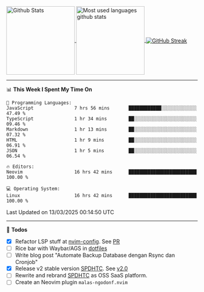 <a href="https://github.com/anuraghazra/github-readme-stats">
  <img 
        height=180
        align="center" 
        src="https://github-readme-stats.vercel.app/api?username=rizkyilhampra&rank_icon=github&show_icons=true&theme=catppuccin_mocha&hide_border=true&include_all_commits=true&count_private=true&card_width=270" 
        alt="Github Stats" 
    />
</a>
<a href="https://github.com/anuraghazra/github-readme-stats">
  <img 
        height=180
        align="center" 
        src="https://github-readme-stats.vercel.app/api/top-langs/?username=rizkyilhampra&layout=compact&theme=catppuccin_mocha&hide_border=true&langs_count=8" 
        alt="Most used languages github stats" 
    />
</a>
<a href="https://git.io/streak-stats"><img src="https://streak-stats.demolab.com?user=rizkyilhampra&theme=catppuccin-mocha&hide_border=true" align="center" alt="GitHub Streak" /></a>

---

<!--START_SECTION:waka-->
📊 **This Week I Spent My Time On** 

```text
💬 Programming Languages: 
JavaScript               7 hrs 56 mins       ████████████░░░░░░░░░░░░░   47.49 % 
TypeScript               1 hr 34 mins        ██░░░░░░░░░░░░░░░░░░░░░░░   09.46 % 
Markdown                 1 hr 13 mins        ██░░░░░░░░░░░░░░░░░░░░░░░   07.32 % 
HTML                     1 hr 9 mins         ██░░░░░░░░░░░░░░░░░░░░░░░   06.91 % 
JSON                     1 hr 5 mins         ██░░░░░░░░░░░░░░░░░░░░░░░   06.54 % 

🔥 Editors: 
Neovim                   16 hrs 42 mins      █████████████████████████   100.00 % 

💻 Operating System: 
Linux                    16 hrs 42 mins      █████████████████████████   100.00 % 
```


 Last Updated on 13/03/2025 00:14:50 UTC
<!--END_SECTION:waka-->

---

📒 **Todos**
<br>
- [x] Refactor LSP stuff at [nvim-config](https://github.com/rizkyilhampra/nvim-config). See [PR](https://github.com/rizkyilhampra/nvim-config/pull/9)
- [ ] Rice bar with Waybar/AGS in [dotfiles](https://github.com/rizkyilhampra/dotfiles)
- [ ] Write blog post "Automate Backup Database dengan Rsync dan Cronjob"
- [x] Release v2 stable version [SPDHTC](https://github.com/rizkyilhampra/spdhtc). See [v2.0](https://github.com/rizkyilhampra/spdhtc/releases/tag/v2.0)
- [ ] Rewrite and rebrand [SPDHTC](https://github.com/rizkyilhampra/spdhtc) as OSS SaaS platform.
- [ ] Create an Neovim plugin `malas-ngodonf.nvim`
